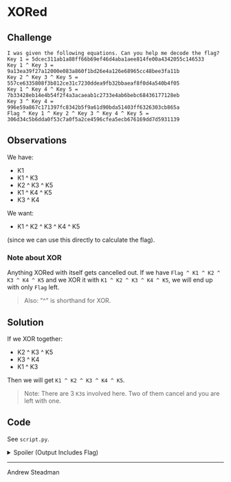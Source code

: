 # XORed

## Challenge

```
I was given the following equations. Can you help me decode the flag?
Key 1 = 5dcec311ab1a88ff66b69ef46d4aba1aee814fe00a4342055c146533
Key 1 ^ Key 3 = 9a13ea39f27a12000e083a860f1bd26e4a126e68965cc48bee3fa11b
Key 2 ^ Key 3 ^ Key 5 = 557ce6335808f3b812ce31c7230ddea9fb32bbaeaf8f0d4a540b4f05
Key 1 ^ Key 4 ^ Key 5 = 7b33428eb14e4b54f2f4a3acaeab1c2733e4ab6bebc68436177128eb
Key 3 ^ Key 4 = 996e59a867c171397fc8342b5f9a61d90bda51403ff6326303cb865a
Flag ^ Key 1 ^ Key 2 ^ Key 3 ^ Key 4 ^ Key 5 = 306d34c5b6dda0f53c7a0f5a2ce4596cfea5ecb676169dd7d5931139
```

## Observations

We have:

* K1
* K1 ^ K3
* K2 ^ K3 ^ K5
* K1 ^ K4 ^ K5
* K3 ^ K4

We want:

* K1 ^ K2 ^ K3 ^ K4 ^ K5
    
(since we can use this directly to calculate the flag).

### Note about XOR

Anything XORed with itself gets cancelled out. If we have `Flag ^ K1 ^ K2 ^ K3 ^ K4 ^ K5` and we XOR it with `K1 ^ K2 ^ K3 ^ K4 ^ K5`, we will end up with only `Flag` left.

> Also: "^" is shorthand for XOR.

## Solution

If we XOR together:
* K2 ^ K3 ^ K5
* K3 ^ K4
* K1 ^ K3

Then we will get `K1 ^ K2 ^ K3 ^ K4 ^ K5`. 
> Note: There are 3 `K3`s involved here. Two of them cancel and you are left with one.

## Code

See `script.py`.

<details><summary>Spoiler (Output Includes Flag)</summary>
<p>

```
$ python
Python 3.8.2 (tags/v3.8.2:7b3ab59, Feb 25 2020, 23:03:10) [MSC v.1916 64 bit (AMD64)] on win32
Type "help", "copyright", "credits" or "license" for more information.
>>> k235=bytes.fromhex("557ce6335808f3b812ce31c7230ddea9fb32bbaeaf8f0d4a540b4f05")
>>> k34 = bytes.fromhex("996e59a867c171397fc8342b5f9a61d90bda51403ff6326303cb865a")
>>> k13=bytes.fromhex("9a13ea39f27a12000e083a860f1bd26e4a126e68965cc48bee3fa11b")
>>> xoredFlag = bytes.fromhex("306d34c5b6dda0f53c7a0f5a2ce4596cfea5ecb676169dd7d5931139")
>>>
>>> def byte_xor(ba1, ba2):
...     return bytes([_a ^ _b for _a, _b in zip(ba1, ba2)])
...
>>> key=byte_xor(byte_xor(k235, k34),k13)
>>> byte_xor(xoredFlag,key)
b'flag{n0t_t00_h4rD_h0p3fully}'
```

</p>
</details>

---
Andrew Steadman